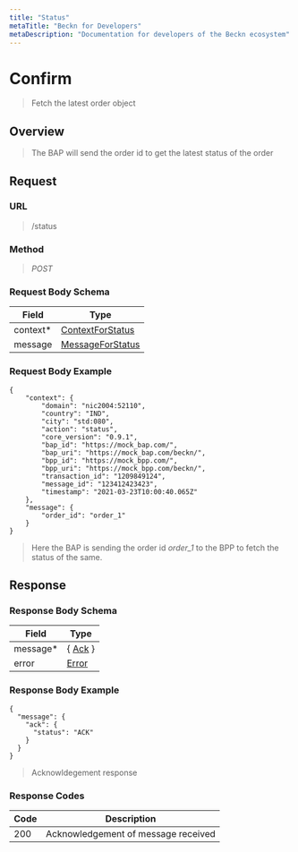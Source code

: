 ```yaml
---
title: "Status"
metaTitle: "Beckn for Developers"
metaDescription: "Documentation for developers of the Beckn ecosystem"
---
```


Confirm
===================

>   Fetch the latest order object

Overview
--------

>   The BAP will send the order id to get the latest status of the order

Request
-------

### URL

>   /status

### Method

>  *POST*

### Request Body Schema

|**Field**|**Type**|
|---------|--------|
|context*|[ContextForStatus](/Core/01_Transaction%20Layer%20Specification/Latest/Schema%20Reference/contextforstatus)|
|message| [MessageForStatus](/Core/01_Transaction%20Layer%20Specification/Latest/Schema%20Reference/messageforstatus) |

### Request Body Example

```
{
    "context": {
        "domain": "nic2004:52110",
        "country": "IND",
        "city": "std:080",
        "action": "status",
        "core_version": "0.9.1",
        "bap_id": "https://mock_bap.com/",
        "bap_uri": "https://mock_bap.com/beckn/",
        "bpp_id": "https://mock_bpp.com/",
        "bpp_uri": "https://mock_bpp.com/beckn/",
        "transaction_id": "1209849124",
        "message_id": "123412423423",
        "timestamp": "2021-03-23T10:00:40.065Z"
    },
    "message": {
        "order_id": "order_1"
    }
}
```

>   Here the BAP is sending the order id *order_1* to the BPP to fetch the status of the same.

Response
--------

### Response Body Schema

|**Field**|**Type**|
|---------|--------|
|message*|{ [Ack](/Core/01_Transaction%20Layer%20Specification/Latest/Schema%20Reference/ack) }|
|error| [Error](/Core/01_Transaction%20Layer%20Specification/Latest/Schema%20Reference/error) |

### Response Body Example

```
{
  "message": {
    "ack": {
      "status": "ACK"
    }
  }
}
```

> Acknowldegement response

### Response Codes

| **Code**       | **Description** |
|----------------|-----------------|
| 200 | Acknowledgement of message received   |